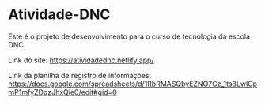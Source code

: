 # Atividade-DNC
Este é o projeto de desenvolvimento para o curso de tecnologia da escola DNC.


Link do site:  https://atividadednc.netlify.app/


Link da planilha de registro de informações: https://docs.google.com/spreadsheets/d/1RbRMASQbyEZNO7Cz_1ts8LwlCpmP1mfyZDqzJhxQie0/edit#gid=0
